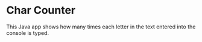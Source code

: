 # Char Counter

This Java app shows how many times each letter in the text entered into the console is typed.
